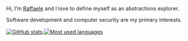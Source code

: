 <p>
Hi, I’m <a href="https://raffaeleflorio.github.io">Raffaele</a> and I love to define myself as an abstractions explorer.

Software development and computer security are my primary interests.
</p>

<a href="https://github.com/raffaeleflorio">
	<img align="center" src="https://github-readme-stats.vercel.app/api?username=raffaeleflorio&count_private=true&show_icons=true" alt="GitHub stats" />
</a>
<a href="https://github.com/raffaeleflorio">
	<img align="center" src="https://github-readme-stats.vercel.app/api/top-langs/?username=raffaeleflorio&exclude_repo=raffaeleflorio.github.io,raffaeleflorio&layout=compact" alt="Most used languages" />
</a>

